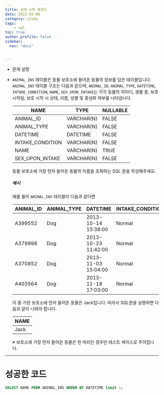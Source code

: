 ```yaml
---
title: 상위 n개 레코드
date: 2022-03-08
category: study
tags:
    - sql
toc: true
author_profile: false
sidebar:
  nav: "docs"


---
```




* 문제 설명

- `ANIMAL_INS` 테이블은 동물 보호소에 들어온 동물의 정보를 담은 테이블입니다. `ANIMAL_INS` 테이블 구조는 다음과 같으며, `ANIMAL_ID`, `ANIMAL_TYPE`, `DATETIME`, `INTAKE_CONDITION`, `NAME`, `SEX_UPON_INTAKE`는 각각 동물의 아이디, 생물 종, 보호 시작일, 보호 시작 시 상태, 이름, 성별 및 중성화 여부를 나타냅니다.

  | NAME             | TYPE       | NULLABLE |
  | ---------------- | ---------- | -------- |
  | ANIMAL_ID        | VARCHAR(N) | FALSE    |
  | ANIMAL_TYPE      | VARCHAR(N) | FALSE    |
  | DATETIME         | DATETIME   | FALSE    |
  | INTAKE_CONDITION | VARCHAR(N) | FALSE    |
  | NAME             | VARCHAR(N) | TRUE     |
  | SEX_UPON_INTAKE  | VARCHAR(N) | FALSE    |
  
  동물 보호소에 가장 먼저 들어온 동물의 이름을 조회하는 SQL 문을 작성해주세요.
  
  ##### 예시
  
  예를 들어 `ANIMAL_INS` 테이블이 다음과 같다면
  
  | ANIMAL_ID | ANIMAL_TYPE | DATETIME            | INTAKE_CONDITION | NAME     | SEX_UPON_INTAKE |
  | --------- | ----------- | ------------------- | ---------------- | -------- | --------------- |
  | A399552   | Dog         | 2013-10-14 15:38:00 | Normal           | Jack     | Neutered Male   |
  | A379998   | Dog         | 2013-10-23 11:42:00 | Normal           | Disciple | Intact Male     |
  | A370852   | Dog         | 2013-11-03 15:04:00 | Normal           | Katie    | Spayed Female   |
  | A403564   | Dog         | 2013-11-18 17:03:00 | Normal           | Anna     | Spayed Female   |
  
  이 중 가장 보호소에 먼저 들어온 동물은 Jack입니다. 따라서 SQL문을 실행하면 다음과 같이 나와야 합니다.
  
  | NAME |
  | ---- |
  | Jack |
  
  ※ 보호소에 가장 먼저 들어온 동물은 한 마리인 경우만 테스트 케이스로 주어집니다.

------

# 성공한 코드

```sql
SELECT NAME FROM ANIMAL_INS ORDER BY DATETIME limit 1;
```

